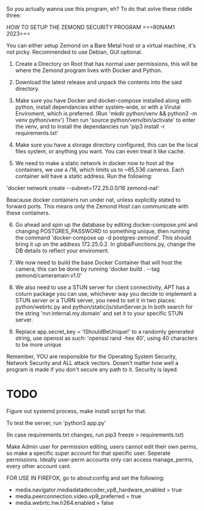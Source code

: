 So you actually wanna use this program, eh?
To do that solve these riddle three:

HOW TO SETUP THE ZEMOND SECURITY PROGRAM
===R0NAM1 2023===

You can either setup Zemond on a Bare Metal host or a virtual machine, it's not picky.
Recommended to use Debian, GUI optional.

1. Create a Directory on Root that has normal user permissions, this will be where the Zemond program lives with Docker and Python.

2. Download the latest release and unpack the contents into the said directory.

3. Make sure you have Docker and docker-compose installed along with python, install dependancies either system-wide, or with a Virutal Enviroment, which is preferred. (Run 'mkdir python/venv && python3 -m venv python/venv')
Then run 'source python/venv/bin/activate' to enter the venv, and to install the dependancies run 'pip3 install -r requirements.txt'

4. Make sure you have a storage directory configured, this can be the local files system, or anything you want. You can even treat it like cache.

5. We need to make a static network in docker now to host all the containers, we use a /16, which limits us to ~65,536 cameras. Each container will have a static address. Run the following:

'docker network create --subnet=172.25.0.0/16 zemond-nat'

Beacause docker containers run under nat, unless explicitly stated to forward ports. This means only the Zemond Host can communicate with these containers.

6. Go ahead and spin up the database by editing docker-compose.yml and changing POSTGRES_PASSWORD to something unique, then running the command 'docker-compose up -d postgres-zemond'. This should bring it up on the address 172.25.0.2. In globalFunctions.py, change the DB details to reflect your enviroment.

7. We now need to build the base Docker Container that will host the camera, this can be done by running 'docker build . --tag zemond/cameramain:v1.0'

8. We also need to use a STUN server for client connectivity, APT has a coturn package you can use, whichever way you decide to implement a STUN server or a TURN server, you need to set it in two places: python/webrtc.py and python/static/js/stunServer.js
In both search for the string 'nvr.internal.my.domain' and set it to your specific STUN server.

9. Replace app.secret_key = 'IShouldBeUnique!' to a randomly generated string, use openssl as such:
'openssl rand -hex 40', using 40 characters to be more unique

Remember, YOU are responsible for the Operating System Security, Network Security and ALL attack vectors. Dosen't matter how well a program is made if you don't secure any path to it.
Security is layed.


# TODO

Figure out systemd process, make install script for that.

To test the server, run 'python3 app.py'

(In case requirements.txt changes, run pip3 freeze > requirements.txt)

Make Admin user for permission editing, users cannot edit their own perms, so make a specific super account
for that specific user. Seperate permissions. Ideally user-perm accounts only can access manage_perms, every
other account cant.

FOR USE IN FIREFOX, go to about:config and set the following:
- media.navigator.mediadatadecoder_vp8_hardware_enabled = true
- media.peerconnection.video.vp9_preferred = true
- media.webrtc.hw.h264.enabled = false
